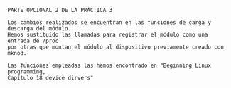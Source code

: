 
	PARTE OPCIONAL 2 DE LA PRÁCTICA 3

	Los cambios realizados se encuentran en las funciones de carga y descarga del módulo.
	Hemos sustituído las llamadas para registrar el módulo como una entrada de /proc
	por otras que montan el módulo al dispositivo previamente creado con mknod.

	Las funciones empleadas las hemos encontrado en "Beginning Linux programming,
	Capítulo 18 device dirvers"
